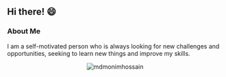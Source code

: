 ## Hi there! 😄

<!--
**MdMonimHossain/MdMonimHossain** is a ✨ _special_ ✨ repository because its `README.md` (this file) appears on your GitHub profile.

Here are some ideas to get you started:

- 🔭 I’m currently working on ...
- 🌱 I’m currently learning ...
- 👯 I’m looking to collaborate on ...
- 🤔 I’m looking for help with ...
- 💬 Ask me about ...
- 📫 How to reach me: ...
- 😄 Pronouns: ...
- ⚡ Fun fact: ...
-->

### About Me
I am a self-motivated person who is always looking for new challenges and opportunities, seeking to learn new things and improve my skills.

<!-- <p align = "center"><img align="center" src="https://github-readme-stats.vercel.app/api/top-langs/?username=mdmonimhossain&langs_count=12&layout=compact&theme=holi" alt="mdmonimhossain" /></p> -->

<!-- <p align = "center"><img align="center" src="https://github-readme-stats.vercel.app/api?username=mdmonimhossain&show_icons=true&theme=radical&rank_icon=github" alt="mdmonimhossain" /></p> -->

<!-- <p align = "center"><img align="center" src="https://github-profile-summary-cards.vercel.app/api/cards/repos-per-language?username=mdmonimhossain&theme=radical" alt="mdmonimhossain" /></p> -->

<!-- <p align = "center"><img align="center" src="https://github-readme-stats.vercel.app/api/top-langs/?username=mdmonimhossain&langs_count=12&layout=compact&theme=holi&exclude_repo=Breast-Cancer-Prediction" alt="mdmonimhossain" /></p> -->

<p align = "center"><img align="center" src="https://github-readme-streak-stats.herokuapp.com/?user=mdmonimhossain&theme=radical" alt="mdmonimhossain" /></p>
